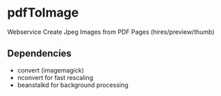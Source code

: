 # pdfToImage


Webservice Create Jpeg Images from PDF Pages (hires/preview/thumb)

## Dependencies

  - convert (imagemagick)
  - nconvert for fast rescaling
  - beanstalkd for background processing
